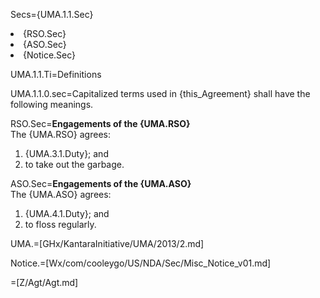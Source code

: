 Secs={UMA.1.1.Sec}<li>{RSO.Sec}<li>{ASO.Sec}<li>{Notice.Sec}

UMA.1.1.Ti=Definitions

UMA.1.1.0.sec=Capitalized terms used in {this_Agreement} shall have the following meanings.

RSO.Sec=<b>Engagements of the {UMA.RSO}</b><br>The {UMA.RSO} agrees:<ol><li>{UMA.3.1.Duty}; and<li>to take out the garbage.</ol>

ASO.Sec=<b>Engagements of the {UMA.ASO}</b><br>The {UMA.ASO} agrees:<ol><li>{UMA.4.1.Duty}; and<li>to floss regularly.</ol>

UMA.=[GHx/KantaraInitiative/UMA/2013/2.md]

Notice.=[Wx/com/cooleygo/US/NDA/Sec/Misc_Notice_v01.md]

=[Z/Agt/Agt.md]